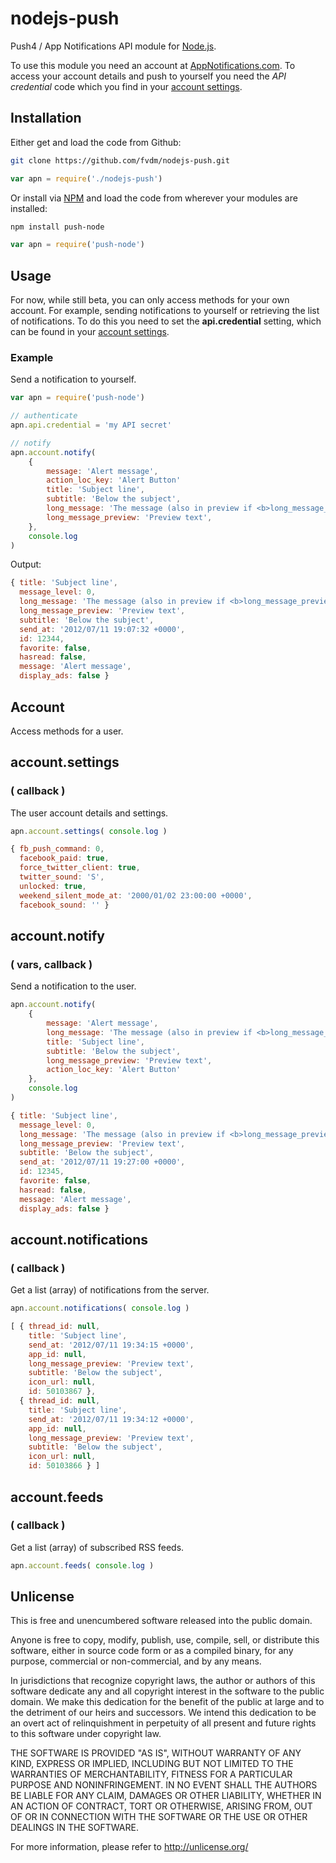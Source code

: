 # nodejs-push

Push4 / App Notifications API module for [Node.js](http://nodejs.org/).

To use this module you need an account at [AppNotifications.com](http://www.appnotifications.com/). To access your account details and push to yourself you need the *API credential* code which you find in your [account settings](http://www.appnotifications.com/account/edit).

## Installation

Either get and load the code from Github:

```sh
git clone https://github.com/fvdm/nodejs-push.git
```

```js
var apn = require('./nodejs-push')
```

Or install via [NPM](http://search.npmjs.org/) and load the code from wherever your modules are installed:

```sh
npm install push-node
```

```js
var apn = require('push-node')
```

## Usage

For now, while still beta, you can only access methods for your own account. For example, sending notifications to yourself or retrieving the list of notifications. To do this you need to set the **api.credential** setting, which can be found in your [account settings](http://www.appnotifications.com/account/edit).

### Example

Send a notification to yourself.

```js
var apn = require('push-node')

// authenticate
apn.api.credential = 'my API secret'

// notify
apn.account.notify(
	{
		message: 'Alert message',
		action_loc_key: 'Alert Button'
		title: 'Subject line',
		subtitle: 'Below the subject',
		long_message: 'The message (also in preview if <b>long_message_preview</b> is not set)',
		long_message_preview: 'Preview text',
	},
	console.log
)
```

Output:

```js
{ title: 'Subject line',
  message_level: 0,
  long_message: 'The message (also in preview if <b>long_message_preview</b> is not set)',
  long_message_preview: 'Preview text',
  subtitle: 'Below the subject',
  send_at: '2012/07/11 19:07:32 +0000',
  id: 12344,
  favorite: false,
  hasread: false,
  message: 'Alert message',
  display_ads: false }
```

## Account

Access methods for a user.

## account.settings
### ( callback )

The user account details and settings.

```js
apn.account.settings( console.log )
```
```js
{ fb_push_command: 0,
  facebook_paid: true,
  force_twitter_client: true,
  twitter_sound: 'S',
  unlocked: true,
  weekend_silent_mode_at: '2000/01/02 23:00:00 +0000',
  facebook_sound: '' }
```

## account.notify
### ( vars, callback )

Send a notification to the user.

```js
apn.account.notify(
	{
		message: 'Alert message',
		long_message: 'The message (also in preview if <b>long_message_preview</b> is not set)',
		title: 'Subject line',
		subtitle: 'Below the subject',
		long_message_preview: 'Preview text',
		action_loc_key: 'Alert Button'
	},
	console.log
)
```
```js
{ title: 'Subject line',
  message_level: 0,
  long_message: 'The message (also in preview if <b>long_message_preview</b> is not set)',
  long_message_preview: 'Preview text',
  subtitle: 'Below the subject',
  send_at: '2012/07/11 19:27:00 +0000',
  id: 12345,
  favorite: false,
  hasread: false,
  message: 'Alert message',
  display_ads: false }
```

## account.notifications
### ( callback )

Get a list (array) of notifications from the server.

```js
apn.account.notifications( console.log )
```
```js
[ { thread_id: null,
    title: 'Subject line',
    send_at: '2012/07/11 19:34:15 +0000',
    app_id: null,
    long_message_preview: 'Preview text',
    subtitle: 'Below the subject',
    icon_url: null,
    id: 50103867 },
  { thread_id: null,
    title: 'Subject line',
    send_at: '2012/07/11 19:34:12 +0000',
    app_id: null,
    long_message_preview: 'Preview text',
    subtitle: 'Below the subject',
    icon_url: null,
    id: 50103866 } ]
```

## account.feeds
### ( callback )

Get a list (array) of subscribed RSS feeds.

```js
apn.account.feeds( console.log )
```


## Unlicense

This is free and unencumbered software released into the public domain.

Anyone is free to copy, modify, publish, use, compile, sell, or
distribute this software, either in source code form or as a compiled
binary, for any purpose, commercial or non-commercial, and by any
means.

In jurisdictions that recognize copyright laws, the author or authors
of this software dedicate any and all copyright interest in the
software to the public domain. We make this dedication for the benefit
of the public at large and to the detriment of our heirs and
successors. We intend this dedication to be an overt act of
relinquishment in perpetuity of all present and future rights to this
software under copyright law.

THE SOFTWARE IS PROVIDED "AS IS", WITHOUT WARRANTY OF ANY KIND,
EXPRESS OR IMPLIED, INCLUDING BUT NOT LIMITED TO THE WARRANTIES OF
MERCHANTABILITY, FITNESS FOR A PARTICULAR PURPOSE AND NONINFRINGEMENT.
IN NO EVENT SHALL THE AUTHORS BE LIABLE FOR ANY CLAIM, DAMAGES OR
OTHER LIABILITY, WHETHER IN AN ACTION OF CONTRACT, TORT OR OTHERWISE,
ARISING FROM, OUT OF OR IN CONNECTION WITH THE SOFTWARE OR THE USE OR
OTHER DEALINGS IN THE SOFTWARE.

For more information, please refer to <http://unlicense.org/>